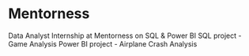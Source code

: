 # Mentorness
Data Analyst Internship at Mentorness on SQL &amp; Power BI
SQL project - Game Analysis
Power BI project - Airplane Crash Analysis
